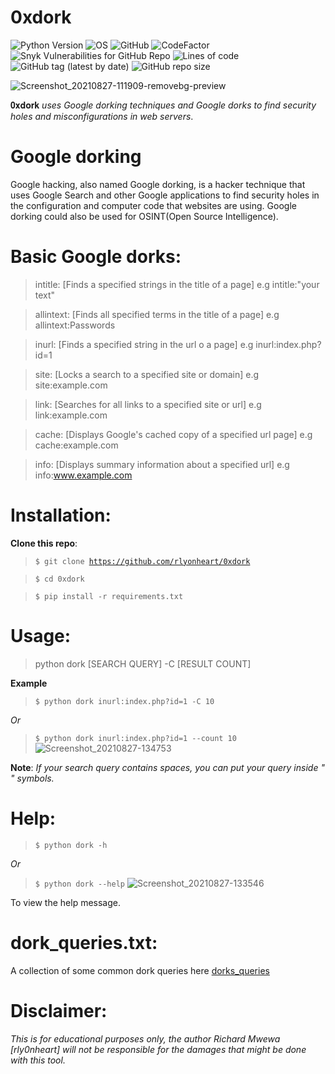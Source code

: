 # 0xdork

![Python Version](https://img.shields.io/badge/python-3.x-blue?style=flat&logo=python)
![OS](https://img.shields.io/badge/OS-GNU%2FLinux-red?style=flat&logo=linux)
![GitHub](https://img.shields.io/github/license/rlyonheart/0xdork?ystyle=flat)
![CodeFactor](https://www.codefactor.io/repository/github/rlyonheart/0xdork/badge)
![Snyk Vulnerabilities for GitHub Repo](https://img.shields.io/snyk/vulnerabilities/github/rlyonheart/0xdork)
![Lines of code](https://img.shields.io/tokei/lines/github/rlyonheart/0xdork)
![GitHub tag (latest by date)](https://img.shields.io/github/v/tag/rlyonheart/0xdork)
![GitHub repo size](https://img.shields.io/github/repo-size/rlyonheart/0xdork)


![Screenshot_20210827-111909-removebg-preview](https://user-images.githubusercontent.com/74001397/131107876-db415339-0c1d-4876-8665-fe9b76c4518c.png)

 𝟎𝐱𝐝𝐨𝐫𝐤 *uses Google dorking techniques and Google dorks to find security holes and misconfigurations in web servers*.

 
 # Google dorking
 Google hacking, also named Google dorking, is a hacker technique that uses Google Search and other Google applications to find security holes in the configuration and computer code that websites are using. Google dorking could also be used for OSINT(Open Source Intelligence).
 
 # Basic Google dorks:
> intitle:    [Finds a specified strings in the title of a page]  e.g intitle:"your text"

> allintext:  [Finds all specified terms in the title of a page]  e.g allintext:Passwords

> inurl:      [Finds a specified string in the url o a page]      e.g inurl:index.php?id=1

> site:       [Locks a search to a specified site or domain]      e.g site:example.com

> link:       [Searches for all links to a specified site or url] e.g link:example.com

> cache:      [Displays Google's cached copy of a specified url page] e.g cache:example.com

> info:      [Displays summary information about a specified url]  e.g info:www.example.com

# Installation:
**Clone this repo**:
> <code>$ git clone https://github.com/rlyonheart/0xdork</code>

> <code>$ cd 0xdork</code>

> <code>$ pip install -r requirements.txt</code>

# Usage:

> python dork [SEARCH QUERY] -C [RESULT COUNT]

**Example** 
> <code>$ python dork inurl:index.php?id=1 -C 10</code>

*Or*
> <code>$ python dork inurl:index.php?id=1 --count 10</code>
  ![Screenshot_20210827-134753](https://user-images.githubusercontent.com/74001397/131123053-4048e715-1e8c-40c7-a4ad-b1ca9c3ccb38.jpg)

**Note**: 
*If your search query contains spaces, you can put your query inside " " symbols.*
  
# Help:
> <code>$ python dork -h</code>

*Or*
> <code>$ python dork --help</code>
![Screenshot_20210827-133546](https://user-images.githubusercontent.com/74001397/131123277-8e7cb714-4be2-47d5-a926-1931941fd9d5.jpg)


To view the help message. 

# dork_queries.txt:
A collection of some common dork queries here [dorks_queries](https://github.com/rlyonheart/0xdork/blob/master/dork_queries.txt)



  
  # Disclaimer:
  *This is for educational purposes only, the author Richard Mwewa [rly0nheart] will not be responsible for the damages that might be done with this tool.*
  
  

 



